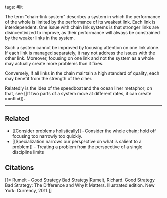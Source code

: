 tags: #lit

The term "chain-link system" describes a system in which the performance of the whole is limited by the performance of its weakest link. Each link is interdependent. One issue with chain link systems is that stronger links are disincentivized to improve, as their performance will always be constrained by the weaker links in the system. 

Such a system cannot be improved by focusing attention on one link alone. If each link is managed separately, it may not address the issues with the other link. Moreover, focusing on one link and not the system as a whole may actually create more problems than it fixes. 

Conversely, if all links in the chain maintain a high standard of quality, each may benefit from the strength of the other. 

Relatedly is the idea of the speedboat and the ocean liner metaphor; on that, see [[If two parts of a system move at different rates, it can create conflict]].

---
## Related
- [[Consider problems holistically]] - Consider the whole chain; hold off focusing too narrowly too quickly. 
- [[Specialization narrows our perspective on what is salient to a problem]] - Treating a problem from the perspective of a single discipline limits 

## Citations
[[≈ Rumelt - Good Strategy Bad Strategy|Rumelt, Richard. Good Strategy Bad Strategy: The Difference and Why It Matters. Illustrated edition. New York: Currency, 2011.]]

